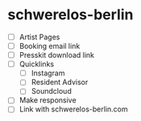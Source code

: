 # schwerelos-berlin

- [ ] Artist Pages
- [ ] Booking email link
- [ ] Presskit download link 
- [ ] Quicklinks 
    - [ ] Instagram
    - [ ] Resident Advisor
    - [ ] Soundcloud
- [ ] Make responsive
- [ ] Link with schwerelos-berlin.com
